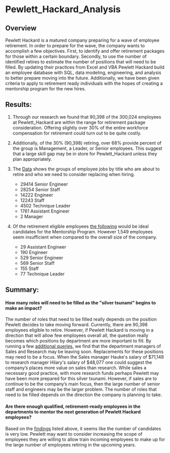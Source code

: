 # Pewlett_Hackard_Analysis

## Overview

Pewlett Hackard is a matured company preparing for a wave of employee retirement. In order to prepare for the wave, the company wants to accomplish a few objectives. First, to identify and offer retirement packages for those within a certain boundary. Secondly, to use the number of identified retires to estimate the number of positions that will need to be filled. By updating their practices from Excel and VBA Pewlett Hackard build an employee database with SQL, data modeling, engineering, and analysis to better prepare moving into the future. Additionally, we have been given criteria to apply to retirement ready individuals with the hopes of creating a mentorship program for the new hires.

## Results: 

1) Through our research we found that 90,398 of the 300,024 employees at Pewlett_Hackard are within the range for retirement package consideration. Offering slightly over 30% of the entire workforce compensation for retirement could turn out to be quite costly. 

2) Additionally, of the 30% (90,398) retiring, over 68% provide percent of the group is Management, a Leader, or Senior employees. This suggest that a large skill gap may be in store for Pewlett_Hackard unless they plan appropriately.  

3) The [Data](Data/retiring_titles.csv) shows the groups of employee jobs by title who are about to retire and who we need to consider replacing when hiring.
    - 29414 Senior Engineer
    - 28254 Senior Staff
    - 14222 Engineer
    - 12243 Staff
    - 4502 Technique Leader
    - 1761 Assistant Engineer
    - 2 Manager


4) Of the retirement eligible employees [the following](Data/mentorship_eligibilty.csv) would be ideal candidates for the Mentorship Program. However 1,549  employees seem  insufficient when compared to the overall size of the company.
   - 29 Assistant Engineer
   - 190 Engineer
   - 529 Senior Engineer
   - 569 Senior Staff
   - 155 Staff
   - 77 Technique Leader



## Summary:
#### How many roles will need to be filled as the "silver tsunami" begins to make an impact?
The number of roles that need to be filled really depends on the position Pewlett decides to take moving forward. Currently, there are 90,398 employees eligible to retire. However, if Pewlett Hackard is moving in a direction that will allow few employees overall all, the question really becomes which positions by department are more important to fill. By running a few [additional queries](https://github.com/kwporras/Pewlett_Hackard_Analysis/blob/dd94c7df25c2d11bcbf8387cfb54c32f1ec8c7b7/Queries/2_additional_queries.PNG), we find that the department managers of Sales and Research may be leaving soon. Replacements for these positions may need to be a focus. When the Sales manager Hauke's salary of $71,148 to research manager Hilary's salary of $48,077 one could suggest the company’s places more value on sales than research. While sales a necessary good practice, with more research funds perhaps Pewlett may have been more prepared for this silver tsunami. However, if sales are to continue to be the company’s main focus, then the large number of senior staff and engineers may be the larger problem. The number of roles that need to be filled depends on the direction the company is planning to take.

#### Are there enough qualified, retirement-ready employees in the departments to mentor the next generation of Pewlett Hackard employees?
Based on the [findings](Data/mentorship_eligibilty.csv) listed above, it seems like the number of candidates is very low. Pewlett may want to consider increasing the scope of employees they are willing to allow train incoming employees to make up for the large number of employees retiring in the upcoming years.





